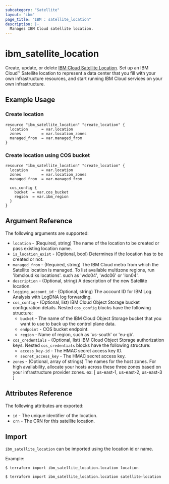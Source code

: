 ```yaml
---
subcategory: "Satellite"
layout: "ibm"
page_title: "IBM : satellite_location"
description: |-
  Manages IBM Cloud satellite location.
---
```


# ibm\_satellite_location

Create, update, or delete [IBM Cloud Satellite Location](https://cloud.ibm.com/docs/satellite?topic=satellite-locations). Set up an IBM Cloud™ Satellite location to represent a data center that you fill with your own infrastructure resources, and start running IBM Cloud services on your own infrastructure.


## Example Usage

###  Create location

```hcl
resource "ibm_satellite_location" "create_location" {
  location      = var.location
  zones         = var.location_zones
  managed_from  = var.managed_from
}

```

###  Create location using COS bucket

```hcl
resource "ibm_satellite_location" "create_location" {
  location      = var.location
  zones         = var.location_zones
  managed_from  = var.managed_from  

  cos_config {
    bucket  = var.cos_bucket
    region  = var.ibm_region
  }
}
```

## Argument Reference

The following arguments are supported:

* `location` - (Required, string) The name of the location to be created or pass existing location name.
* `is_location_exist` - (Optional, bool) Determines if the location has to be created or not.
* `managed_from` - (Required, string) The IBM Cloud metro from which the Satellite location is managed. To list available multizone regions, run 'ibmcloud ks locations'. such as 'wdc04', 'wdc06' or 'lon04'.
* `description` - (Optional, string) A description of the new Satellite location.
* `logging_account_id` - (Optional, string) The account ID for IBM Log Analysis with LogDNA log forwarding.
* `cos_config` - (Optional, list) IBM Cloud Object Storage bucket configuration details. Nested `cos_config` blocks have the following structure:
    * `bucket` - The name of the IBM Cloud Object Storage bucket that you want to use to back up the control plane data.
    * `endpoint` - COS bucket endpoint.
    * `region` - Name of region, such as 'us-south' or 'eu-gb'.
* `cos_credentials` - (Optional, list) IBM Cloud Object Storage authorization keys. Nested `cos_credentials` blocks have the following structure:
    * `access_key-id` - The HMAC secret access key ID.
    * `secret_access_key` - The HMAC secret access key. 
* `zones` - (Optional, array of strings) The names for the host zones. For high availability, allocate your hosts across these three zones based on your infrastructure provider zones. ex: [ us-east-1, us-east-2, us-east-3 ]

## Attributes Reference

The following attributes are exported:

* `id` - The unique identifier of the location.
* `crn` - The CRN for this satellite location.

## Import

`ibm_satellite_location` can be imported using the location id or name.

Example:

```
$ terraform import ibm_satellite_location.location location

$ terraform import ibm_satellite_location.location satellite-location

```
